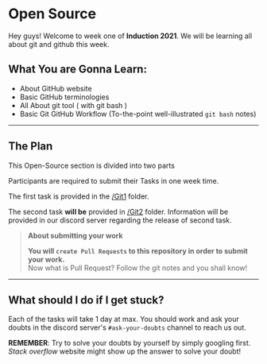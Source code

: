 # Open Source

Hey guys! Welcome to week one of **Induction 2021**. We will be learning all about git and github this week.

## What You are Gonna Learn:

- About GitHub website
- Basic GitHub terminologies
- All About git tool ( with git bash )
- Basic Git GitHub Workflow (To-the-point well-illustrated `git bash` notes)

---------------------
## The Plan

This Open-Source section is divided into two parts

Participants are required to submit their Tasks in one week time.

The first task is provided in the [/Git1](./Git1/README.md) folder.

The second task **will be** provided in [/Git2](./Git2/README.md) folder.
Information will be provided in our discord server regarding the release of second task.

> **About submitting your work**
>
> **You will `create Pull Requests` to this repository in order to submit your work.** <br>
> Now what is Pull Request? Follow the git notes and you shall know!

-----------------------
## What should I do if I get stuck?

Each of the tasks will take 1 day at max. You should work and ask your doubts in the discord server's `#ask-your-doubts` channel to reach us out.

**REMEMBER**: Try to solve your doubts by yourself by simply googling first.  
_Stack overflow_ website might show up the answer to solve your doubt!

